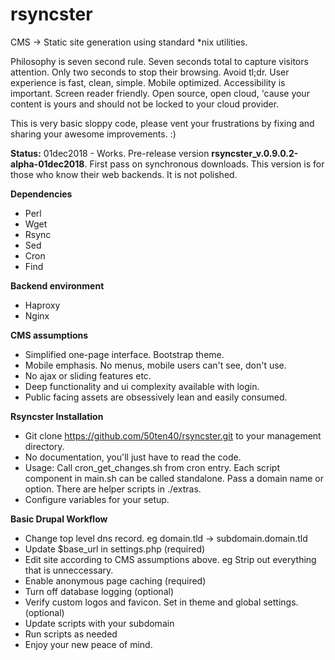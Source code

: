 # rsyncster
CMS -> Static site generation using standard \*nix utilities.

Philosophy is seven second rule. Seven seconds total to capture visitors attention. Only two seconds to stop their browsing. Avoid tl;dr. User experience is fast, clean, simple. Mobile optimized. Accessibility is important. Screen reader friendly. Open source, open cloud, 'cause your content is yours and should not be locked to your cloud provider.

This is very basic sloppy code, please vent your frustrations by fixing and sharing your awesome improvements. :)

__Status:__ 01dec2018 - Works. Pre-release version __rsyncster\_v.0.9.0.2-alpha-01dec2018__. First pass on synchronous downloads. This version is for those who know their web backends. It is not polished.

__Dependencies__
* Perl
* Wget
* Rsync
* Sed
* Cron
* Find

__Backend environment__
* Haproxy
* Nginx

__CMS assumptions__
* Simplified one-page interface. Bootstrap theme.
* Mobile emphasis. No menus, mobile users can't see, don't use.
* No ajax or sliding features etc.
* Deep functionality and ui complexity available with login.
* Public facing assets are obsessively lean and easily consumed.

__Rsyncster Installation__
* Git clone https://github.com/50ten40/rsyncster.git to your management directory.
* No documentation, you'll just have to read the code.
* Usage: Call cron\_get\_changes.sh from cron entry. Each script component in main.sh can be called standalone. Pass a domain name or option. There are helper scripts in ./extras.
* Configure variables for your setup.

__Basic Drupal Workflow__
* Change top level dns record. eg domain.tld -> subdomain.domain.tld
* Update $base_url in settings.php (required)
* Edit site according to CMS assumptions above. eg Strip out everything that is unneccessary.
* Enable anonymous page caching (required)
* Turn off database logging (optional)
* Verify custom logos and favicon. Set in theme and global settings.(optional)
* Update scripts with your subdomain
* Run scripts as needed
* Enjoy your new peace of mind.
